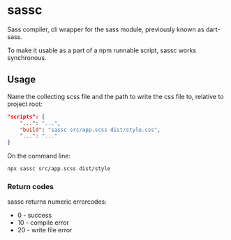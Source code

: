 
# sassc

Sass compiler, cli wrapper for the sass module, previously known as dart-sass.

To make it usable as a part of a npm runnable script, sassc works synchronous.

## Usage

Name the collecting scss file and the path to write the css file to,
relative to project root:

```json
"scripts": {
    "...": "...",
    "build": "sassc src/app.scss dist/style.css",
    "...": "..."
}
```

On the command line:

```sh
npx sassc src/app.scss dist/style
```

### Return codes

sassc returns numeric errorcodes:
* 0 - success
* 10 - compile error
* 20 - write file error
